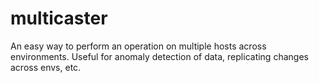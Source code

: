 # multicaster
An easy way to perform an operation on multiple hosts across environments. Useful for anomaly detection of data, replicating changes across envs, etc. 
